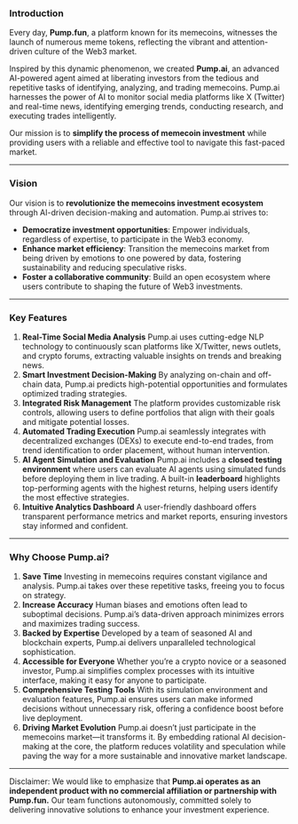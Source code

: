 ### **Introduction**

Every day, **Pump.fun**, a platform known for its memecoins, witnesses the launch of numerous meme tokens, reflecting the vibrant and attention-driven culture of the Web3 market.

 Inspired by this dynamic phenomenon, we created **Pump.ai**, an advanced AI-powered agent aimed at liberating investors from the tedious and repetitive tasks of identifying, analyzing, and trading memecoins. Pump.ai harnesses the power of AI to monitor social media platforms like X (Twitter) and real-time news, identifying emerging trends, conducting research, and executing trades intelligently.

Our mission is to **simplify the process of memecoin investment** while providing users with a reliable and effective tool to navigate this fast-paced market.

------

### **Vision**

Our vision is to **revolutionize the memecoins investment ecosystem** through AI-driven decision-making and automation. Pump.ai strives to:

- **Democratize investment opportunities**: Empower individuals, regardless of expertise, to participate in the Web3 economy.
- **Enhance market efficiency**: Transition the memecoins market from being driven by emotions to one powered by data, fostering sustainability and reducing speculative risks.
- **Foster a collaborative community**: Build an open ecosystem where users contribute to shaping the future of Web3 investments.

------

### **Key Features**

1. **Real-Time Social Media Analysis**
    Pump.ai uses cutting-edge NLP technology to continuously scan platforms like X/Twitter, news outlets, and crypto forums, extracting valuable insights on trends and breaking news.
2. **Smart Investment Decision-Making**
    By analyzing on-chain and off-chain data, Pump.ai predicts high-potential opportunities and formulates optimized trading strategies.
3. **Integrated Risk Management**
    The platform provides customizable risk controls, allowing users to define portfolios that align with their goals and mitigate potential losses.
4. **Automated Trading Execution**
    Pump.ai seamlessly integrates with decentralized exchanges (DEXs) to execute end-to-end trades, from trend identification to order placement, without human intervention.
5. **AI Agent Simulation and Evaluation**
    Pump.ai includes a **closed testing environment** where users can evaluate AI agents using simulated funds before deploying them in live trading. A built-in **leaderboard** highlights top-performing agents with the highest returns, helping users identify the most effective strategies.
6. **Intuitive Analytics Dashboard**
    A user-friendly dashboard offers transparent performance metrics and market reports, ensuring investors stay informed and confident.

------

### **Why Choose Pump.ai?**

1. **Save Time**
    Investing in memecoins requires constant vigilance and analysis. Pump.ai takes over these repetitive tasks, freeing you to focus on strategy.
2. **Increase Accuracy**
    Human biases and emotions often lead to suboptimal decisions. Pump.ai’s data-driven approach minimizes errors and maximizes trading success.
3. **Backed by Expertise**
    Developed by a team of seasoned AI and blockchain experts, Pump.ai delivers unparalleled technological sophistication.
4. **Accessible for Everyone**
    Whether you’re a crypto novice or a seasoned investor, Pump.ai simplifies complex processes with its intuitive interface, making it easy for anyone to participate.
5. **Comprehensive Testing Tools**
    With its simulation environment and evaluation features, Pump.ai ensures users can make informed decisions without unnecessary risk, offering a confidence boost before live deployment.
6. **Driving Market Evolution**
    Pump.ai doesn’t just participate in the memecoins market—it transforms it. By embedding rational AI decision-making at the core, the platform reduces volatility and speculation while paving the way for a more sustainable and innovative market landscape.

----

Disclaimer: We would like to emphasize that **Pump.ai operates as an independent product with no commercial affiliation or partnership with Pump.fun.** Our team functions autonomously, committed solely to delivering innovative solutions to enhance your investment experience.
